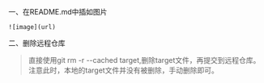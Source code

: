 
一、在README.md中插如图片
```
![image](url)
```

二、删除远程仓库
>直接使用git rm -r --cached target,删除target文件，再提交到远程仓库。注意此时，本地的target文件并没有被删除，手动删除即可。
